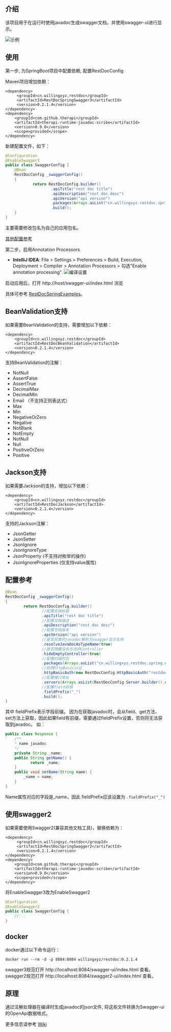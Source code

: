## 介绍

该项目用于在运行时使用javadoc生成swagger文档，并使用swagger-ui进行显示。


![示例](./images/example_summary.png?)

## 使用

第一步, 为SpringBoot项目中配置依赖, 配置RestDocConfig

Maven项目增加依赖：

```
<dependency>
     <groupId>cn.willingxyz.restdoc</groupId>
     <artifactId>RestDocSpringSwagger3</artifactId>
     <version>0.2.1.4</version>
</dependency>
<dependency>
    <groupId>com.github.therapi</groupId>
    <artifactId>therapi-runtime-javadoc-scribe</artifactId>
    <version>0.9.0</version>
    <scope>provided</scope>
</dependency>
```

新建配置文件，如下：

```java 
@Configuration
@EnableSwagger3
public class SwaggerConfig {
    @Bean
    RestDocConfig _swaggerConfig()
    {
            return RestDocConfig.builder()
                    .apiTitle("rest doc title")
                    .apiDescription("rest doc desc")
                    .apiVersion("api version")
                    .packages(Arrays.asList("cn.willingxyz.restdoc.spring.examples"))
                    .build();
    }
}
```

主要需要修改包名为自己的应用包名。

[其他配置参考](#配置参考)

第二步，启用Annotation Processors 

- **IntelliJ IDEA**: File > Settings > Preferences > Build, Execution, Deployment > Compiler > Annotation Processors > 勾选"Enable annotation processing".
![编译设置](./images/compile-setting.png?)

启动应用后，打开 http://host/swagger-ui/index.html 浏览

具体可参考 [RestDocSpringExamples](https://github.com/Willing-Xyz/RestDoc/tree/master/RestDocSpringExamples)。

## BeanValidation支持

如果需要BeanValidation的支持，需要增加以下依赖：
```
<dependency>
    <groupId>cn.willingxyz.restdoc</groupId>
    <artifactId>RestDocBeanValidation</artifactId>
    <version>0.2.1.4</version>
</dependency>
```

支持BeanValidation的注解：

- NotNull
- AssertFalse
- AssertTrue
- DecimalMax
- DecimalMin
- Email （不支持正则表达式）
- Max
- Min
- NegativeOrZero
- Negative
- NotBlank
- NotEmpty
- NotNull
- Null
- PositiveOrZero
- Positive

## Jackson支持

如果需要Jackson的支持，增加以下依赖：
```
<dependency>
    <groupId>cn.willingxyz.restdoc</groupId>
    <artifactId>RestDocJackson</artifactId>
    <version>0.2.1.4</version>
</dependency>
```

支持的Jackson注解：

- JsonGetter
- JsonSetter
- JsonIgnore
- JsonIgnoreType
- JsonProperty (不支持对枚举的操作)
- JsonIgnoreProperties (仅支持value属性)


## 配置参考

```java 
@Bean
RestDocConfig _swaggerConfig()
{
        return RestDocConfig.builder()
                //配置文档标题
                .apiTitle("rest doc title")
                //配置文档描述
                .apiDescription("rest doc desc")
                //配置文档版本
                .apiVersion("api version")
                //是否将类的javadoc解析为swagger显示名称
                .resolveJavaDocAsTypeName(true)
                //是否隐藏没有方法的Controller
                .hideEmptyController(true)
                //配置扫描的包
                .packages(Arrays.asList("cn.willingxyz.restdoc.spring.examples"))
                //启用httpBasic认证
                .httpBasicAuth(new RestDocConfig.HttpBasicAuth("restdoc","restdoc"))
                //配置接口地址
                .servers(Arrays.asList(RestDocConfig.Server.builder().description("url desc").url("localhost:8080").build()))
                //配置field前缀
                .fieldPrefix("_")
                .build();
}
```

其中 fieldPrefix表示字段前缀。
因为在获取javadoc时，会从field、get方法、set方法上获取，因此如果field有前缀，需要通过fieldPrefix设置，否则将无法获取到javadoc。
如：

```java
public class Response {
    /**
    * name javadoc
    */
    private String _name;
    public String getName() {
           return _name;
    }
    public void setName(String name) {
        _name = name;
    }
}
```
Name属性对应的字段是_name，因此 fieldPrefix应该设置为 `.fieldPrefix("_")`

## 使用swagger2

如果需要使用Swagger2(兼容其他文档工具)，替换依赖为：
```
<dependency>
     <groupId>cn.willingxyz.restdoc</groupId>
     <artifactId>RestDocSpringSwagger2</artifactId>
     <version>0.2.1.4</version>
</dependency>
<dependency>
    <groupId>com.github.therapi</groupId>
    <artifactId>therapi-runtime-javadoc-scribe</artifactId>
    <version>0.9.0</version>
    <scope>provided</scope>
</dependency>
```
将EnableSwagger3改为EnableSwagger2
```java
@Configuration
@EnableSwagger2
public class SwaggerConfig {
    //...
}
```


## docker

docker通过以下命令运行：

`docker run --rm -d -p 8084:8084 willingxyz/restdoc:0.2.1.4`

swagger3规范打开 http://localhost:8084/swagger-ui/index.html 查看。
swagger2规范打开 http://localhost:8084/swagger2-ui/index.html 查看。

## 原理

通过注解处理器在编译时生成javadoc的json文件, 将这些文件转换为Swagger-ui的OpenApi数据格式。

更多信息请参考 [Wiki](https://github.com/Willing-Xyz/RestDoc/wiki)
